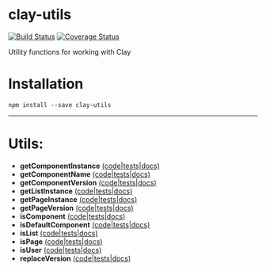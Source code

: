 # clay-utils

[![Build Status](https://travis-ci.org/nymag/clay-utils.svg?branch=master)](https://travis-ci.org/nymag/clay-utils)
[![Coverage Status](https://coveralls.io/repos/github/nymag/clay-utils/badge.svg?branch=master)](https://coveralls.io/github/nymag/clay-utils?branch=master)

Utility functions for working with Clay

# Installation

```
npm install --save clay-utils
```

---

# Utils:

* **getComponentInstance** [(code|tests|docs)](https://github.com/nymag/clay-utils/tree/master/lib/getComponentInstance)
* **getComponentName** [(code|tests|docs)](https://github.com/nymag/clay-utils/tree/master/lib/getComponentName)
* **getComponentVersion** [(code|tests|docs)](https://github.com/nymag/clay-utils/tree/master/lib/getComponentVersion)
* **getListInstance** [(code|tests|docs)](https://github.com/nymag/clay-utils/tree/master/lib/getListInstance)
* **getPageInstance** [(code|tests|docs)](https://github.com/nymag/clay-utils/tree/master/lib/getPageInstance)
* **getPageVersion** [(code|tests|docs)](https://github.com/nymag/clay-utils/tree/master/lib/getPageVersion)
* **isComponent** [(code|tests|docs)](https://github.com/nymag/clay-utils/tree/master/lib/isComponent)
* **isDefaultComponent** [(code|tests|docs)](https://github.com/nymag/clay-utils/tree/master/lib/isDefaultComponent)
* **isList** [(code|tests|docs)](https://github.com/nymag/clay-utils/tree/master/lib/isList)
* **isPage** [(code|tests|docs)](https://github.com/nymag/clay-utils/tree/master/lib/isPage)
* **isUser** [(code|tests|docs)](https://github.com/nymag/clay-utils/tree/master/lib/isUser)
* **replaceVersion** [(code|tests|docs)](https://github.com/nymag/clay-utils/tree/master/lib/replaceVersion)
